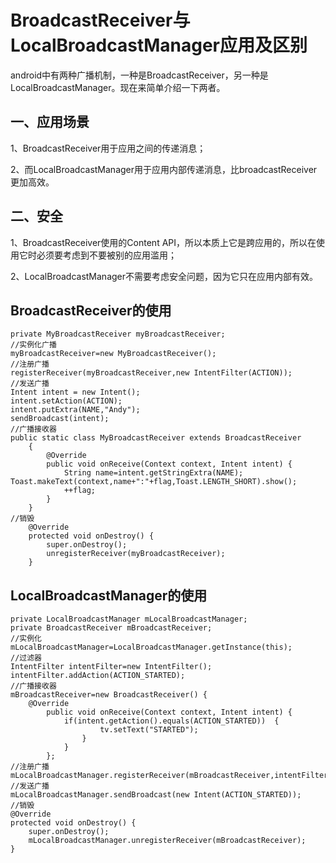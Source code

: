 BroadcastReceiver与LocalBroadcastManager应用及区别
===


android中有两种广播机制，一种是BroadcastReceiver，另一种是LocalBroadcastManager。现在来简单介绍一下两者。

## 一、应用场景

   1、BroadcastReceiver用于应用之间的传递消息；

   2、而LocalBroadcastManager用于应用内部传递消息，比broadcastReceiver更加高效。

## 二、安全

   1、BroadcastReceiver使用的Content API，所以本质上它是跨应用的，所以在使用它时必须要考虑到不要被别的应用滥用；

   2、LocalBroadcastManager不需要考虑安全问题，因为它只在应用内部有效。

## BroadcastReceiver的使用
```
private MyBroadcastReceiver myBroadcastReceiver; 
//实例化广播 
myBroadcastReceiver=new MyBroadcastReceiver();  
//注册广播  
registerReceiver(myBroadcastReceiver,new IntentFilter(ACTION));
//发送广播
Intent intent = new Intent();  
intent.setAction(ACTION);  
intent.putExtra(NAME,"Andy");
sendBroadcast(intent);  
//广播接收器
public static class MyBroadcastReceiver extends BroadcastReceiver  
    {  
        @Override  
        public void onReceive(Context context, Intent intent) {  
            String name=intent.getStringExtra(NAME);          Toast.makeText(context,name+":"+flag,Toast.LENGTH_SHORT).show();  
            ++flag;  
        }  
    }  
//销毁  
    @Override  
    protected void onDestroy() {  
        super.onDestroy();
		unregisterReceiver(myBroadcastReceiver);   
    }  
```
## LocalBroadcastManager的使用
```
private LocalBroadcastManager mLocalBroadcastManager;  
private BroadcastReceiver mBroadcastReceiver;  
//实例化
mLocalBroadcastManager=LocalBroadcastManager.getInstance(this); 
//过滤器
IntentFilter intentFilter=new IntentFilter();  
intentFilter.addAction(ACTION_STARTED);  
//广播接收器
mBroadcastReceiver=new BroadcastReceiver() {  
	@Override  
        public void onReceive(Context context, Intent intent) {  
            if(intent.getAction().equals(ACTION_STARTED))  {  
                    tv.setText("STARTED");  
                } 
            }  
        };     
//注册广播
mLocalBroadcastManager.registerReceiver(mBroadcastReceiver,intentFilter); 
//发送广播
mLocalBroadcastManager.sendBroadcast(new Intent(ACTION_STARTED)); 
//销毁
@Override  
protected void onDestroy() {  
    super.onDestroy();  
    mLocalBroadcastManager.unregisterReceiver(mBroadcastReceiver);  
}   
```

